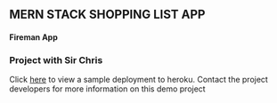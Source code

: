 ## MERN STACK SHOPPING LIST APP

#### Fireman App

### Project with Sir Chris

Click [here](https://fireman-api.herokuapp.com/) to view a sample deployment to heroku.
Contact the project developers for more information on this demo project